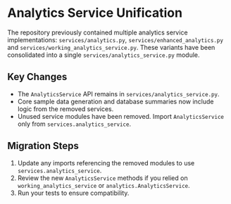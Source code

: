 # Analytics Service Unification

The repository previously contained multiple analytics service implementations:
`services/analytics.py`, `services/enhanced_analytics.py` and
`services/working_analytics_service.py`. These variants have been consolidated
into a single `services/analytics_service.py` module.

## Key Changes

- The `AnalyticsService` API remains in `services/analytics_service.py`.
- Core sample data generation and database summaries now include logic from the
  removed services.
- Unused service modules have been removed. Import `AnalyticsService` only from
  `services.analytics_service`.

## Migration Steps

1. Update any imports referencing the removed modules to use
   `services.analytics_service`.
2. Review the new `AnalyticsService` methods if you relied on
   `working_analytics_service` or `analytics.AnalyticsService`.
3. Run your tests to ensure compatibility.
